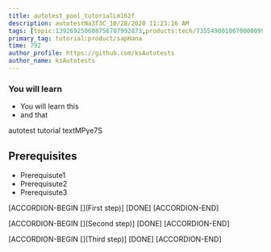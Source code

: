 ```yaml
---
title: autotest_pool_tutorialLm162f
description: autotestNa3f3C_10/28/2020 11:23:16 AM
tags: [topic:139269250608756787992873,products:tech/73554900100700000996,tutorial:experience/advanced]
primary_tag: tutorial:product/sapHana
time: 792
author_profile: https://github.com/ksAutotests
author_name: ksAutotests
---
```

### You will learn
- You will learn this
- and that

autotest tutorial textMPye7S

## Prerequisites
- Prerequisute1
- Prerequisute2
- Prerequisute3

[ACCORDION-BEGIN [](First step)]
[DONE]
[ACCORDION-END]

[ACCORDION-BEGIN [](Second step)]
[DONE]
[ACCORDION-END]

[ACCORDION-BEGIN [](Third step)]
[DONE]
[ACCORDION-END]

